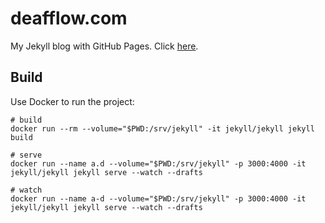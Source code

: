 # deafflow.com
My Jekyll blog with GitHub Pages. Click [here](http://deafflow.com).

## Build

Use Docker to run the project:
```
# build
docker run --rm --volume="$PWD:/srv/jekyll" -it jekyll/jekyll jekyll build

# serve
docker run --name a.d --volume="$PWD:/srv/jekyll" -p 3000:4000 -it jekyll/jekyll jekyll serve --watch --drafts

# watch
docker run --name a-d --volume="$PWD:/srv/jekyll" -p 3000:4000 -it jekyll/jekyll jekyll serve --watch --drafts
```
